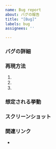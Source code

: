 ```yaml
---
name: Bug report
about: バグの報告
title: "[Bug]"
labels: bug
assignees: ''

---
```


<!-- わかる範囲で以下の項目を埋めて下さい 。-->

### バグの詳細
<!-- バグの詳細を記述してください。-->

### 再現方法
<!-- このバグを再現するための方法を記述してください。 -->
1. 
2. 
3. 

### 想定される挙動
<!-- 正しい挙動を記述してください。 -->

### スクリーンショット
<!-- バグが発生しているスクリーンショットがあれば、記述してください。 -->

### 関連リンク
<!-- slack, crashlytics, discord, twitter等のリンクを載せてください。 -->
-
